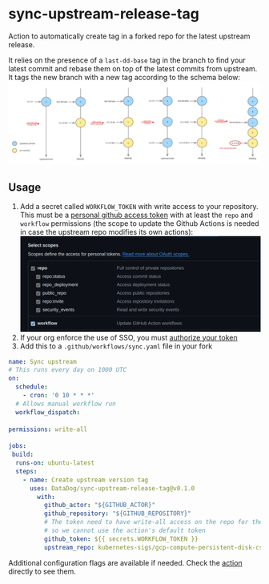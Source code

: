 # sync-upstream-release-tag

Action to automatically create tag in a forked repo for the latest upstream release.

It relies on the presence of a `last-dd-base` tag in the branch to find your latest commit and rebase them on top of the latest commits from upstream. It tags the new branch with a new tag according to the schema below:
![sync workflow](./sync%20workflow.png)

## Usage

1. Add a secret called `WORKFLOW_TOKEN` with write access to your repository. This must be a [personal github access token](https://github.com/settings/tokens) with at least the `repo` and `workflow` permissions (the scope to update the Github Actions is needed in case the upstream repo modifies its own actions):
   ![token_scope](./token%20scope.png)
2. If your org enforce the use of SSO, you must [authorize your token](https://docs.github.com/en/enterprise-cloud@latest/authentication/authenticating-with-saml-single-sign-on/authorizing-a-personal-access-token-for-use-with-saml-single-sign-on)
3. Add this to a `.github/workflows/sync.yaml` file in your fork

```yaml
name: Sync upstream
# This runs every day on 1000 UTC
on:
  schedule:
    - cron: '0 10 * * *'
  # Allows manual workflow run
  workflow_dispatch:

permissions: write-all

jobs:
 build:
  runs-on: ubuntu-latest
  steps:
    - name: Create upstream version tag
      uses: DataDog/sync-upstream-release-tag@v0.1.0
        with:
          github_actor: "${GITHUB_ACTOR}"
          github_repository: "${GITHUB_REPOSITORY}"
          # The token need to have write-all access on the repo for the rebase
          # so we cannot use the action's default token
          github_token: ${{ secrets.WORKFLOW_TOKEN }}
          upstream_repo: kubernetes-sigs/gcp-compute-persistent-disk-csi-driver
```

Additional configuration flags are available if needed. Check the [action](./action.yml) directly to see them.
